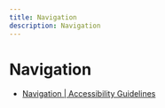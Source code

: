 ```yaml
---
title: Navigation
description: Navigation
---
```


# Navigation

- [Navigation | Accessibility Guidelines](http://web-accessibility.carnegiemuseums.org/code/navigation/)
